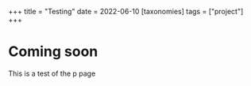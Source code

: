 +++
title = "Testing"
date = 2022-06-10
[taxonomies]
tags = ["project"]
+++


# Coming soon
 
This is a test of the p page
